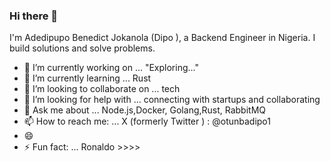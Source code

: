 ### Hi there 👋
I'm Adedipupo Benedict Jokanola (Dipo ), a Backend Engineer in Nigeria. I build solutions and solve problems.
<!--
**Adedipupo/Adedipupo** is a ✨ _special_ ✨ repository because its `README.md` (this file) appears on your GitHub profile.

Here are some ideas to get you started:
-->
- 🔭 I’m currently working on ... "Exploring..."
- 🌱 I’m currently learning ... Rust
- 👯 I’m looking to collaborate on ... tech
- 🤔 I’m looking for help with  ... connecting with startups and collaborating
- 💬 Ask me about ... Node.js,Docker, Golang,Rust, RabbitMQ
- 📫 How to reach me: ... X (formerly Twitter ) : @otunbadipo1
- 😄 
- ⚡ Fun fact: ... Ronaldo >>>>

